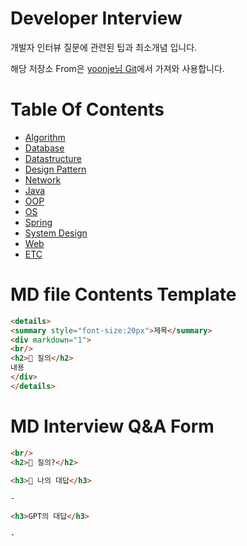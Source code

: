 # Developer Interview

개발자 인터뷰 질문에 관련된 팁과 최소개념 입니다.

해당 저장소 From은 [yoonje님 Git](https://github.com/yoonje/developer-interview)에서 가져와 사용합니다.

# Table Of Contents

- [Algorithm](/Algorithm)
- [Database](/Database)
- [Datastructure](/Datastructure)
- [Design Pattern](/DesignPattern)
- [Network](/Network)
- [Java](/Java)
- [OOP](/OOP)
- [OS](/OS)
- [Spring](/Spring)
- [System Design](/SystemDesign)
- [Web](/Web)
- [ETC](/ETC)

# MD file Contents Template

```HTML
<details>
<summary style="font-size:20px">제목</summary>
<div markdown="1">
<br/>
<h2>🤔 질의</h2>
내용
</div>
</details>
```

# MD Interview Q&A Form 
```HTML
<br/>
<h2>🤔 질의?</h2>

<h3>📝 나의 대답</h3>

- 

<h3>GPT의 대답</h3>

- 
```
